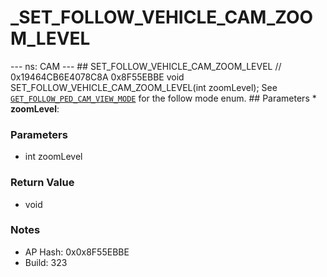 # _SET_FOLLOW_VEHICLE_CAM_ZOOM_LEVEL

--- ns: CAM --- ## SET_FOLLOW_VEHICLE_CAM_ZOOM_LEVEL  // 0x19464CB6E4078C8A 0x8F55EBBE void SET_FOLLOW_VEHICLE_CAM_ZOOM_LEVEL(int zoomLevel);  See [`GET_FOLLOW_PED_CAM_VIEW_MODE`](#_0x8D4D46230B2C353A) for the follow mode enum.  ## Parameters * **zoomLevel**:

### Parameters
* int zoomLevel

### Return Value
* void

### Notes
* AP Hash: 0x0x8F55EBBE
* Build: 323

